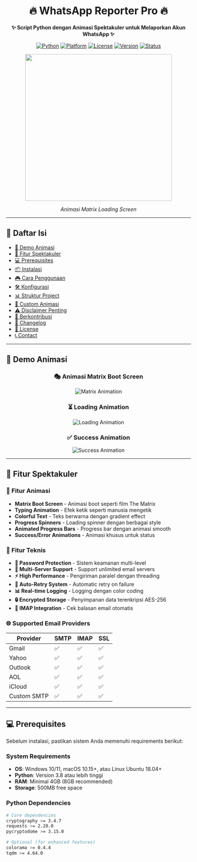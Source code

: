 <!-- Header dengan animasi -->
<div align="center">

# 🔥 WhatsApp Reporter Pro 🔥

**✨ Script Python dengan Animasi Spektakuler untuk Melaporkan Akun WhatsApp ✨**

[![Python](https://img.shields.io/badge/Python-3.8%2B-3776AB?logo=python&logoColor=white)](https://python.org)
[![Platform](https://img.shields.io/badge/Platform-Windows%20%7C%20Linux%20%7C%20MacOS-0078D6)](https://ubuntu.com)
[![License](https://img.shields.io/badge/License-MIT-green.svg)](LICENSE)
[![Version](https://img.shields.io/badge/Version-2.0.0-FF6B6B)](https://github.com/yourusername/whatsapp-reporter/releases)
[![Status](https://img.shields.io/badge/Status-Active%20Development-00C851)](https://github.com/yourusername/whatsapp-reporter)

<!-- GIF Animasi -->
<img src="https://media.giphy.com/media/v1.Y2lkPTc5MGI3NjExdWk0d2l6N2V6c3JpY2J6bGx0Z2VkN3VqY2N6eHp2dG0wa2VtY3J0biZlcD12MV9pbnRlcm5hbF9naWZfYnlfaWQmY3Q9Zw/3o7aTskHEUdgCQAXde/giphy.gif" width="400">

*Animasi Matrix Loading Screen*

</div>

---

## 📖 Daftar Isi

- [🌟 Demo Animasi](#-demo-animasi)
- [🚀 Fitur Spektakuler](#-fitur-spektakuler)
- [💻 Prerequisites](#-prerequisites)
- [📦 Instalasi](#-instalasi)
- [🎮 Cara Penggunaan](#-cara-penggunaan)
- [🛠️ Konfigurasi](#%EF%B8%8F-konfigurasi)
- [📊 Struktur Project](#-struktur-project)
- [🎨 Custom Animasi](#-custom-animasi)
- [⚠️ Disclaimer Penting](#%EF%B8%8F-disclaimer-penting)
- [🤝 Berkontribusi](#-berkontribusi)
- [📝 Changelog](#-changelog)
- [📜 License](#-license)
- [📞 Contact](#-contact)

---

## 🌟 Demo Animasi

<div align="center">

### 🎭 Animasi Matrix Boot Screen
![Matrix Animation](https://media.giphy.com/media/v1.Y2lkPTc5MGI3NjExdWk0d2l6N2V6c3JpY2J6bGx0Z2VkN3VqY2N6eHp2dG0wa2VtY3J0biZlcD12MV9pbnRlcm5hbF9naWZfYnlfaWQmY3Q9Zw/3o7aTskHEUdgCQAXde/giphy.gif)

### ⏳ Loading Animation
![Loading Animation](https://media.giphy.com/media/v1.Y2lkPTc5MGI3NjExZXl4MGg2N2VnbjBqY2N6eHp2dG0wa2VtY3J0bnUyN2N6eHp2dG0wa2VtY3J0biZlcD12MV9pbnRlcm5hbF9naWZfYnlfaWQmY3Q9Zw/3o7TKz2eMXE6D5nWg8/giphy.gif)

### ✅ Success Animation
![Success Animation](https://media.giphy.com/media/v1.Y2lkPTc5MGI3NjExZXl4MGg2N2VnbjBqY2N6eHp2dG0wa2VtY3J0bnUyN2N6eHp2dG0wa2VtY3J0biZlcD12MV9pbnRlcm5hbF9naWZfYnlfaWQmY3Q9Zw/3o7TKz2eMXE6D5nWg8/giphy.gif)

</div>

---

## 🚀 Fitur Spektakuler

### 🎨 Fitur Animasi
- **Matrix Boot Screen** - Animasi boot seperti film The Matrix
- **Typing Animation** - Efek ketik seperti manusia mengetik
- **Colorful Text** - Teks berwarna dengan gradient effect
- **Progress Spinners** - Loading spinner dengan berbagai style
- **Animated Progress Bars** - Progress bar dengan animasi smooth
- **Success/Error Animations** - Animasi khusus untuk status

### 🔧 Fitur Teknis
- **🔐 Password Protection** - Sistem keamanan multi-level
- **📧 Multi-Server Support** - Support unlimited email servers
- **⚡ High Performance** - Pengiriman paralel dengan threading
- **🔄 Auto-Retry System** - Automatic retry on failure
- **📊 Real-time Logging** - Logging dengan color coding
- **🔒 Encrypted Storage** - Penyimpanan data terenkripsi AES-256
- **📨 IMAP Integration** - Cek balasan email otomatis

### 🌐 Supported Email Providers
| Provider | SMTP | IMAP | SSL |
|----------|------|------|-----|
| Gmail | ✅ | ✅ | ✅ |
| Yahoo | ✅ | ✅ | ✅ |
| Outlook | ✅ | ✅ | ✅ |
| AOL | ✅ | ✅ | ✅ |
| iCloud | ✅ | ✅ | ✅ |
| Custom SMTP | ✅ | ✅ | ✅ |

---

## 💻 Prerequisites

Sebelum instalasi, pastikan sistem Anda memenuhi requirements berikut:

### System Requirements
- **OS**: Windows 10/11, macOS 10.15+, atau Linux Ubuntu 18.04+
- **Python**: Version 3.8 atau lebih tinggi
- **RAM**: Minimal 4GB (8GB recommended)
- **Storage**: 500MB free space

### Python Dependencies
```bash
# Core dependencies
cryptography >= 3.4.7
requests >= 2.28.0
pycryptodome >= 3.15.0

# Optional (for enhanced features)
colorama >= 0.4.4
tqdm >= 4.64.0
